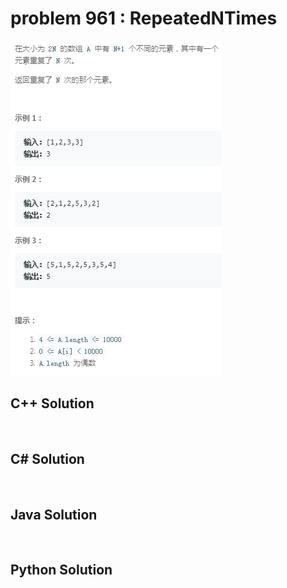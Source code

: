
# problem 961 : RepeatedNTimes

<img src="https://github.com/Peefy/PeefyLeetCode/blob/master/doc/901-1000/961.RepeatedNTimes/problem.png"/>

## C++ Solution

```c++



```

## C# Solution

```csharp



```

## Java Solution

```java



```

## Python Solution

```python



```





